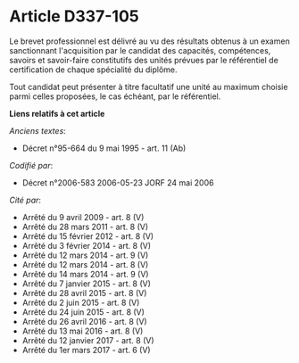 # Article D337-105

Le brevet professionnel est délivré au vu des résultats obtenus à un examen sanctionnant l'acquisition par le candidat des
capacités, compétences, savoirs et savoir-faire constitutifs des unités prévues par le référentiel de certification de chaque
spécialité du diplôme.

Tout candidat peut présenter à titre facultatif une unité au maximum choisie parmi celles proposées, le cas échéant, par le
référentiel.

**Liens relatifs à cet article**

_Anciens textes_:

  - Décret n°95-664 du 9 mai 1995 - art. 11 (Ab)

_Codifié par_:

  - Décret n°2006-583 2006-05-23 JORF 24 mai 2006

_Cité par_:

  - Arrêté du 9 avril 2009 - art. 8 (V)
  - Arrêté du 28 mars 2011 - art. 8 (V)
  - Arrêté du 15 février 2012 - art. 8 (V)
  - Arrêté du 3 février 2014 - art. 8 (V)
  - Arrêté du 12 mars 2014 - art. 9 (V)
  - Arrêté du 12 mars 2014 - art. 8 (V)
  - Arrêté du 14 mars 2014 - art. 9 (V)
  - Arrêté du 7 janvier 2015 - art. 8 (V)
  - Arrêté du 28 avril 2015 - art. 8 (V)
  - Arrêté du 2 juin 2015 - art. 8 (V)
  - Arrêté du 24 juin 2015 - art. 8 (V)
  - Arrêté du 26 avril 2016 - art. 8 (V)
  - Arrêté du 13 mai 2016 - art. 8 (V)
  - Arrêté du 12 janvier 2017 - art. 8 (V)
  - Arrêté du 1er mars 2017 - art. 6 (V)
